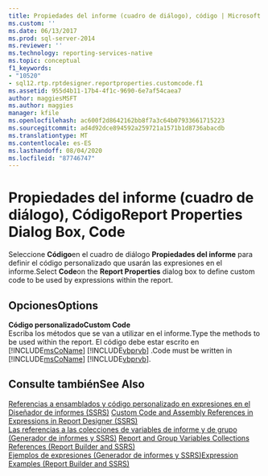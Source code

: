 ```yaml
---
title: Propiedades del informe (cuadro de diálogo), código | Microsoft Docs
ms.custom: ''
ms.date: 06/13/2017
ms.prod: sql-server-2014
ms.reviewer: ''
ms.technology: reporting-services-native
ms.topic: conceptual
f1_keywords:
- "10520"
- sql12.rtp.rptdesigner.reportproperties.customcode.f1
ms.assetid: 955d4b11-17b4-4f1c-9690-6e7af54caea7
author: maggiesMSFT
ms.author: maggies
manager: kfile
ms.openlocfilehash: ac600f2d8642162bb8f7a3c64b07933661715223
ms.sourcegitcommit: ad4d92dce894592a259721a1571b1d8736abacdb
ms.translationtype: MT
ms.contentlocale: es-ES
ms.lasthandoff: 08/04/2020
ms.locfileid: "87746747"
---
```

# <a name="report-properties-dialog-box-code"></a><span data-ttu-id="7a18c-102">Propiedades del informe (cuadro de diálogo), Código</span><span class="sxs-lookup"><span data-stu-id="7a18c-102">Report Properties Dialog Box, Code</span></span>
  <span data-ttu-id="7a18c-103">Seleccione **Código**en el cuadro de diálogo **Propiedades del informe** para definir el código personalizado que usarán las expresiones en el informe.</span><span class="sxs-lookup"><span data-stu-id="7a18c-103">Select **Code**on the **Report Properties** dialog box to define custom code to be used by expressions within the report.</span></span>  
  
## <a name="options"></a><span data-ttu-id="7a18c-104">Opciones</span><span class="sxs-lookup"><span data-stu-id="7a18c-104">Options</span></span>  
 <span data-ttu-id="7a18c-105">**Código personalizado**</span><span class="sxs-lookup"><span data-stu-id="7a18c-105">**Custom Code**</span></span>  
 <span data-ttu-id="7a18c-106">Escriba los métodos que se van a utilizar en el informe.</span><span class="sxs-lookup"><span data-stu-id="7a18c-106">Type the methods to be used within the report.</span></span> <span data-ttu-id="7a18c-107">El código debe estar escrito en [!INCLUDE[msCoName](../includes/msconame-md.md)] [!INCLUDE[vbprvb](../includes/vbprvb-md.md)] .</span><span class="sxs-lookup"><span data-stu-id="7a18c-107">Code must be written in [!INCLUDE[msCoName](../includes/msconame-md.md)] [!INCLUDE[vbprvb](../includes/vbprvb-md.md)].</span></span>  
  
## <a name="see-also"></a><span data-ttu-id="7a18c-108">Consulte también</span><span class="sxs-lookup"><span data-stu-id="7a18c-108">See Also</span></span>  
 <span data-ttu-id="7a18c-109">[Referencias a ensamblados y código personalizado en expresiones en el Diseñador de informes &#40;SSRS&#41;](report-design/custom-code-and-assembly-references-in-expressions-in-report-designer-ssrs.md) </span><span class="sxs-lookup"><span data-stu-id="7a18c-109">[Custom Code and Assembly References in Expressions in Report Designer &#40;SSRS&#41;](report-design/custom-code-and-assembly-references-in-expressions-in-report-designer-ssrs.md) </span></span>  
 <span data-ttu-id="7a18c-110">[Las referencias a las colecciones de variables de informe y de grupo &#40;Generador de informes y SSRS&#41;](report-design/built-in-collections-report-and-group-variables-references-report-builder.md) </span><span class="sxs-lookup"><span data-stu-id="7a18c-110">[Report and Group Variables Collections References &#40;Report Builder and SSRS&#41;](report-design/built-in-collections-report-and-group-variables-references-report-builder.md) </span></span>  
 [<span data-ttu-id="7a18c-111">Ejemplos de expresiones &#40;Generador de informes y SSRS&#41;</span><span class="sxs-lookup"><span data-stu-id="7a18c-111">Expression Examples &#40;Report Builder and SSRS&#41;</span></span>](report-design/expression-examples-report-builder-and-ssrs.md)  
  
  

